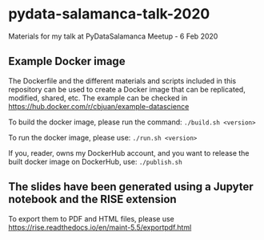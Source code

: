 # pydata-salamanca-talk-2020

Materials for my talk at PyDataSalamanca Meetup - 6 Feb 2020

## Example Docker image

The Dockerfile and the different materials and scripts included in this repository can be used to create a Docker image that can be replicated, modified, shared, etc. The example can be checked in
<https://hub.docker.com/r/cbjuan/example-datascience>

To build the docker image, please run the command: `./build.sh <version>`

To run the docker image, please use: `./run.sh <version>`

If you, reader, owns my DockerHub account, and you want to release the built docker image on DockerHub, use: `./publish.sh`

## The slides have been generated using a Jupyter notebook and the RISE extension

To export them to PDF and HTML files, please use <https://rise.readthedocs.io/en/maint-5.5/exportpdf.html>
